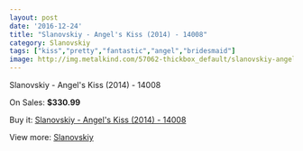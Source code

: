 ```yaml
---
layout: post
date: '2016-12-24'
title: "Slanovskiy - Angel's Kiss (2014) - 14008"
category: Slanovskiy
tags: ["kiss","pretty","fantastic","angel","bridesmaid"]
image: http://img.metalkind.com/57062-thickbox_default/slanovskiy-angel-s-kiss-2014-14008.jpg
---
```

Slanovskiy - Angel's Kiss (2014) - 14008

On Sales: **$330.99**
<a href="https://www.metalkind.com/en/slanovskiy/15394-slanovskiy-angel-s-kiss-2014-14008.html"><amp-img layout="responsive" width="600" height="600" src="//img.metalkind.com/57062-thickbox_default/slanovskiy-angel-s-kiss-2014-14008.jpg" alt="Slanovskiy - Angel's Kiss (2014) - 14008 0" /></a>
<a href="https://www.metalkind.com/en/slanovskiy/15394-slanovskiy-angel-s-kiss-2014-14008.html"><amp-img layout="responsive" width="600" height="600" src="//img.metalkind.com/57063-thickbox_default/slanovskiy-angel-s-kiss-2014-14008.jpg" alt="Slanovskiy - Angel's Kiss (2014) - 14008 1" /></a>
<a href="https://www.metalkind.com/en/slanovskiy/15394-slanovskiy-angel-s-kiss-2014-14008.html"><amp-img layout="responsive" width="600" height="600" src="//img.metalkind.com/57064-thickbox_default/slanovskiy-angel-s-kiss-2014-14008.jpg" alt="Slanovskiy - Angel's Kiss (2014) - 14008 2" /></a>
<a href="https://www.metalkind.com/en/slanovskiy/15394-slanovskiy-angel-s-kiss-2014-14008.html"><amp-img layout="responsive" width="600" height="600" src="//img.metalkind.com/57065-thickbox_default/slanovskiy-angel-s-kiss-2014-14008.jpg" alt="Slanovskiy - Angel's Kiss (2014) - 14008 3" /></a>
<a href="https://www.metalkind.com/en/slanovskiy/15394-slanovskiy-angel-s-kiss-2014-14008.html"><amp-img layout="responsive" width="600" height="600" src="//img.metalkind.com/57067-thickbox_default/slanovskiy-angel-s-kiss-2014-14008.jpg" alt="Slanovskiy - Angel's Kiss (2014) - 14008 4" /></a>

Buy it: [Slanovskiy - Angel's Kiss (2014) - 14008](https://www.metalkind.com/en/slanovskiy/15394-slanovskiy-angel-s-kiss-2014-14008.html "Slanovskiy - Angel's Kiss (2014) - 14008")

View more: [Slanovskiy](https://www.metalkind.com/en/180-slanovskiy "Slanovskiy")